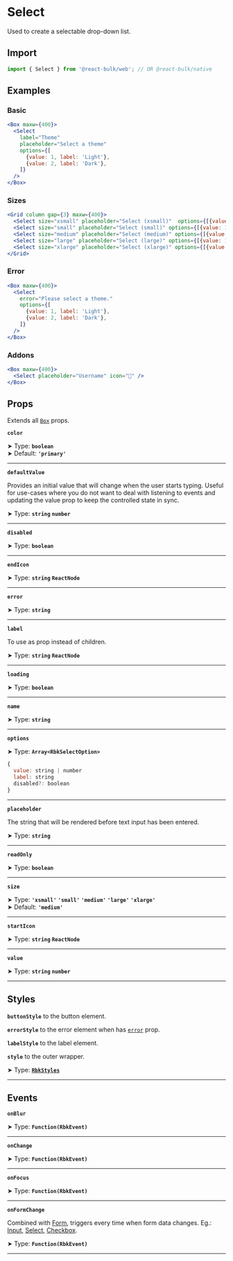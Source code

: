 # Select

Used to create a selectable drop-down list.

## Import

```jsx
import { Select } from '@react-bulk/web'; // OR @react-bulk/native
```

## Examples

### Basic

```jsx live
<Box maxw={400}>
  <Select
    label="Theme"
    placeholder="Select a theme"
    options={[
      {value: 1, label: 'Light'},
      {value: 2, label: 'Dark'},
    ]}
  />
</Box>
```

### Sizes

```jsx live
<Grid column gap={3} maxw={400}>
  <Select size="xsmall" placeholder="Select (xsmall)"  options={[{value: 1, label: 'Option 1'}]} />
  <Select size="small" placeholder="Select (small)" options={[{value: 1, label: 'Option 1'}]} />
  <Select size="medium" placeholder="Select (medium)" options={[{value: 1, label: 'Option 1'}]}/>
  <Select size="large" placeholder="Select (large)" options={[{value: 1, label: 'Option 1'}]}/>
  <Select size="xlarge" placeholder="Select (xlarge)" options={[{value: 1, label: 'Option 1'}]}/>
</Grid>
```

### Error

```jsx live
<Box maxw={400}>
  <Select
    error="Please select a theme."
    options={[
      {value: 1, label: 'Light'},
      {value: 2, label: 'Dark'},
    ]}
  />
</Box>
```

### Addons

```jsx live
<Box maxw={400}>
  <Select placeholder="Username" icon="👤" />
</Box>
```

## Props

Extends all [`Box`](/docs/components/core/box#props) props.

**`color`**

➤ Type: **`boolean`** <br/>
➤ Default: **`'primary'`**

---

**`defaultValue`**

Provides an initial value that will change when the user starts typing. Useful for use-cases where you do not want to deal with listening to
events and updating the value prop to keep the controlled state in sync.

➤ Type: **`string` `number`** <br/>

---

**`disabled`**

➤ Type: **`boolean`** <br/>

---

**`endIcon`**

➤ Type: **`string` `ReactNode`** <br/>

---

**`error`**

➤ Type: **`string`** <br/>

---

**`label`**

To use as prop instead of children.

➤ Type: **`string` `ReactNode`** <br/>

---

**`loading`**

➤ Type: **`boolean`** <br/>

---

**`name`**

➤ Type: **`string`** <br/>

---

**`options`**

➤ Type: **`Array<RbkSelectOption>`** <br/>

```jsx title="RbkSelectOption"
{
  value: string | number
  label: string
  disabled?: boolean
}
```

---

**`placeholder`**

The string that will be rendered before text input has been entered.

➤ Type: **`string`** <br/>

---

**`readOnly`**

➤ Type: **`boolean`** <br/>

---

**`size`**

➤ Type: **`'xsmall'` `'small'` `'medium'` `'large'` `'xlarge'`** <br/>
➤ Default: **`'medium'`** <br/>

---

**`startIcon`**

➤ Type: **`string` `ReactNode`** <br/>

---

**`value`**

➤ Type: **`string` `number`** <br/>

---

## Styles

**`buttonStyle`** to the button element.

**`errorStyle`** to the error element when has [`error`](#error) prop.

**`labelStyle`** to the label element.

**`style`** to the outer wrapper.

➤ Type: **[`RbkStyles`](/docs/type-reference/rbk-styles)** <br/>

---

## Events

**`onBlur`**

➤ Type: **`Function(RbkEvent)`** <br/>

---

**`onChange`**

➤ Type: **`Function(RbkEvent)`** <br/>

---

**`onFocus`**

➤ Type: **`Function(RbkEvent)`** <br/>

---

**`onFormChange`**

Combined with [Form](/docs/components/forms/form), triggers every time when form data changes.
Eg.: [Input](/docs/components/forms/input), [Select](/docs/components/forms/select), [Checkbox](/docs/components/forms/checkbox).

➤ Type: **`Function(RbkEvent)`** <br/>

---
